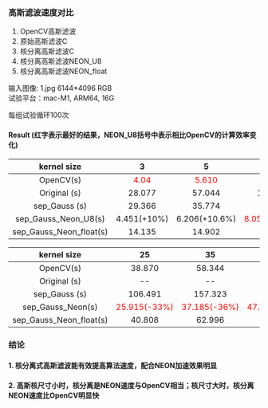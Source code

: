 ### 高斯滤波速度对比

1. OpenCV高斯滤波
2. 原始高斯滤波C
3. 核分离高斯滤波C
4. 核分离高斯滤波NEON_U8
5. 核分离高斯滤波NEON_float

输入图像: 1.jpg 6144*4096 RGB  
试验平台：mac-M1, ARM64, 16G 



每组试验循环100次
#### Result (红字表示最好的结果，NEON_U8括号中表示相比OpenCV的计算效率变化)

|       kernel size       |            3             |             5             |                 7                 |                9                |                 15                 | 
|:-----------------------:|:------------------------:|:-------------------------:|:---------------------------------:|:-------------------------------:|:----------------------------------:|
|        OpenCV(s)        | <font color=#ff0000>4.04 | <font color=#ff0000>5.610 |               9.296               |             12.677              |                21.5                |
|      Original (s)       |          28.077          |          57.044           |              109.501              |             177.596             |              526.196               |
|      sep_Gauss (s)      |          29.366          |          35.774           |              42.257               |             48.801              |               68.888               |
|  sep_Gauss_Neon_U8(s)   |       4.451(+10%)        |       6.206(+10.6%)       | <font color=#ff0000>8.057(-13.3%) | <font color=#ff0000>9.865(-22%) | <font color=#ff0000>18.108(-15.8%) |  
| sep_Gauss_Neon_float(s) |          14.135          |          14.902           |              17.774               |             19.679              |               26.983               |



|       kernel size       |                25                |                35                |                45                |                 55                 |                 65                 | 
|:-----------------------:|:--------------------------------:|:--------------------------------:|:--------------------------------:|:----------------------------------:|:----------------------------------:|
|        OpenCV(s)        |              38.870              |              58.344              |              81.454              |              108.284               |              137.087               |
|      Original (s)       |                --                |                --                |                --                |                 --                 |                 --                 |
|      sep_Gauss (s)      |             106.491              |             157.323              |             194.876              |              236.893               |              279.466               |
|    sep_Gauss_Neon(s)    | <font color=#ff0000>25.915(-33%) | <font color=#ff0000>37.185(-36%) | <font color=#ff0000>47.125(-42%) | <font color=#ff0000>57.581(-46.8%) | <font color=#ff0000>60.881(-55.6%) |   
 | sep_Gauss_Neon_float(s) |              40.808              |              62.996              |              78.271              |               93.229               |              108.722               |


### 结论  
#### 1. 核分离式高斯滤波能有效提高算法速度，配合NEON加速效果明显
#### 2. 高斯核尺寸小时，核分离是NEON速度与OpenCV相当；核尺寸大时，核分离NEON速度比OpenCV明显快